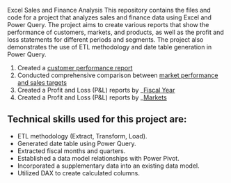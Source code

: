 Excel Sales and Finance Analysis
This repository contains the files and code for a project that analyzes sales and finance data using Excel and Power Query. The project aims to create various reports that show the performance of customers, markets, and products, as well as the profit and loss statements for different periods and segments. The project also demonstrates the use of ETL methodology and date table generation in Power Query.
1. Created a [customer performance report](https://github.com/luke-alan/Excel-projects/blob/main/Customer%20performance%20report.pdf) 
2. Conducted comprehensive comparison between [market performance and sales targets](https://github.com/luke-alan/Excel-projects/blob/main/Market%20performance%20report.pdf)
3. Created a Profit and Loss (P&L) reports by _[Fiscal Year](https://github.com/luke-alan/Excel-projects/blob/main/P%26L%20Fiscal%20year.pdf)
4. Created a Profit and Loss (P&L) reports by _[Markets](https://github.com/luke-alan/Excel-projects/blob/main/P%26L%20by%20markets.pdf)

## Technical skills used for this project are:
- ETL methodology (Extract, Transform, Load).
- Generated date table using Power Query.
- Extracted fiscal months and quarters.
- Established a data model relationships with Power Pivot.
- Incorporated a supplementary data into an existing data model.
- Utilized DAX to create calculated columns.
